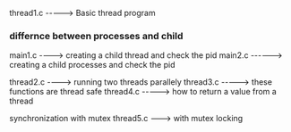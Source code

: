 thread1.c -----> Basic thread program

 ### differnce between processes and child
  
main1.c   ----> creating a child thread and check the pid
main2.c ------> creating a child processes and check the pid

thread2.c ----> running two threads parallely
thread3.c -----> these functions are thread safe
thread4.c -----> how to return a value from a thread

synchronization with mutex
thread5.c ---> with mutex locking


